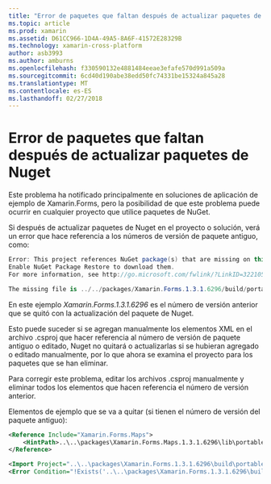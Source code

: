 ```yaml
---
title: "Error de paquetes que faltan después de actualizar paquetes de Nuget"
ms.topic: article
ms.prod: xamarin
ms.assetid: D61CC966-1D4A-49A5-8A6F-41572E28329B
ms.technology: xamarin-cross-platform
author: asb3993
ms.author: amburns
ms.openlocfilehash: f330590132e4881484eeae3efafe570d991a509a
ms.sourcegitcommit: 6cd40d190abe38edd50fc74331be15324a845a28
ms.translationtype: MT
ms.contentlocale: es-ES
ms.lasthandoff: 02/27/2018
---
```

# <a name="missing-packages-error-after-updating-nuget-packages"></a>Error de paquetes que faltan después de actualizar paquetes de Nuget

Este problema ha notificado principalmente en soluciones de aplicación de ejemplo de Xamarin.Forms, pero la posibilidad de que este problema puede ocurrir en cualquier proyecto que utilice paquetes de NuGet. 

Si después de actualizar paquetes de Nuget en el proyecto o solución, verá un error que hace referencia a los números de versión de paquete antiguo, como:

```csharp
Error: This project references NuGet package(s) that are missing on this computer.
Enable NuGet Package Restore to download them.  
For more information, see http://go.microsoft.com/fwlink/?LinkID=322105

The missing file is ../../packages/Xamarin.Forms.1.3.1.6296/build/portable-win+net45+wp80+MonoAndroid10+MonoTouch10+Xamarin.iOS10/Xamarin.Forms.targets. (FormsGallery)

```

En este ejemplo *Xamarin.Forms.1.3.1.6296* es el número de versión anterior que se quitó con la actualización del paquete de Nuget.

Esto puede suceder si se agregan manualmente los elementos XML en el archivo .csproj que hacer referencia al número de versión de paquete antiguo o editado, Nuget no quitará o actualizarlas si se hubieran agregado o editado manualmente, por lo que ahora se examina el proyecto para los paquetes que se han eliminar. 

Para corregir este problema, editar los archivos .csproj manualmente y eliminar todos los elementos que hacen referencia el número de versión anterior. 

Elementos de ejemplo que se va a quitar (si tienen el número de versión del paquete antiguo):

```xml
<Reference Include="Xamarin.Forms.Maps">
    <HintPath>..\..\packages\Xamarin.Forms.Maps.1.3.1.6296\lib\portable-win+net45+wp80+MonoAndroid10+MonoTouch10+Xamarin.iOS10\Xamarin.Forms.Maps.dll</HintPath>
</Reference>

<Import Project="..\..\packages\Xamarin.Forms.1.3.1.6296\build\portable-win+net45+wp80+MonoAndroid10+MonoTouch10+Xamarin.iOS10\Xamarin.Forms.targets" Condition="Exists('..\..\packages\Xamarin.Forms.1.3.1.6296\build\portable-win+net45+wp80+MonoAndroid10+MonoTouch10+Xamarin.iOS10\Xamarin.Forms.targets')" />
<Error Condition="!Exists('..\..\packages\Xamarin.Forms.1.3.1.6296\build\portable-win+net45+wp80+MonoAndroid10+MonoTouch10+Xamarin.iOS10\Xamarin.Forms.targets')" Text="$([System.String]::Format('$(ErrorText)', '..\..\packages\Xamarin.Forms.1.3.1.6296\build\portable-win+net45+wp80+MonoAndroid10+MonoTouch10+Xamarin.iOS10\Xamarin.Forms.targets'))" />

```

